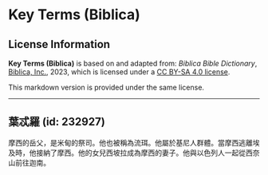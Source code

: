 # Key Terms (Biblica)

## License Information

**Key Terms (Biblica)** is based on and adapted from: _Biblica Bible Dictionary_, [Biblica, Inc.](https://www.biblica.com/), 2023, which is licensed under a [CC BY-SA 4.0 license](https://creativecommons.org/licenses/by-sa/4.0/legalcode.en).

This markdown version is provided under the same license.



--------------------------------

## 葉忒羅 (id: 232927)

摩西的岳父，是米甸的祭司。他也被稱為流珥。他屬於基尼人群體。當摩西逃離埃及時，他接納了摩西。他的女兒西坡拉成為摩西的妻子。他與以色列人一起從西奈山前往迦南。


